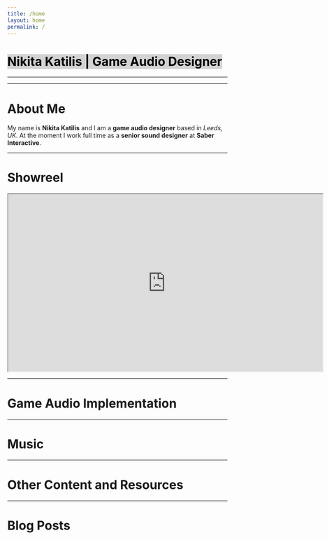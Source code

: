 ```yaml
---
title: /home
layout: home
permalink: /
---
```


<h1><mark style="background-color: lightgrey;">Nikita Katilis | Game Audio Designer</mark> </h1>

<hr class="dotted-line">

<hr class="dotted-line">

# About Me
My name is **Nikita Katilis** and I am a **game audio designer** based in *Leeds, UK*. 
At the moment I work full time as a **senior sound designer** at **Saber Interactive**. 

<hr class="dotted-line">

# Showreel

<iframe width="720" height="405" src="https://www.youtube.com/embed/gGX26qk8DFw?si=rswZPactHYMepUbz" title="YouTube video player" frameborder="1" allow="accelerometer; autoplay; clipboard-write; encrypted-media; gyroscope; picture-in-picture; web-share" referrerpolicy="strict-origin-when-cross-origin" allowfullscreen></iframe>

<hr class="dotted-line">

# Game Audio Implementation

<hr class="dotted-line">

# Music

<hr class="dotted-line">

# Other Content and Resources

<hr class="dotted-line">

# Blog Posts